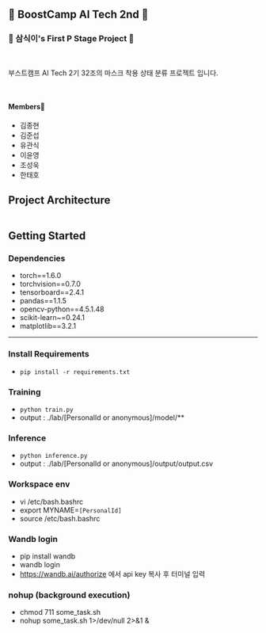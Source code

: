 ## 🦢 BoostCamp AI Tech 2nd 🦢 
### 🐧 삼식이's First P Stage Project 🐧
<br>

부스트캠프 AI Tech 2기 32조의 마스크 착용 상태 분류 프로젝트 입니다.   

<br>

#### Members🐣

- 김종현
- 김준섭
- 유관식
- 이윤영
- 조성욱
- 한태호

## Project Architecture       
![]()




## Getting Started    
### Dependencies
- torch==1.6.0
- torchvision==0.7.0
- tensorboard==2.4.1
- pandas==1.1.5
- opencv-python==4.5.1.48
- scikit-learn~=0.24.1
- matplotlib==3.2.1
---               

### Install Requirements
- `pip install -r requirements.txt`

### Training
- `python train.py`
- output : ./lab/[PersonalId or anonymous]/model/**
### Inference
- `python inference.py`
- output : ./lab/[PersonalId or anonymous]/output/output.csv

### Workspace env
- vi /etc/bash.bashrc
- export MYNAME=`[PersonalId]`
- source /etc/bash.bashrc

### Wandb login
- pip install wandb
- wandb login 
- https://wandb.ai/authorize 에서 api key 복사 후 터미널 입력


### nohup (background execution)
- chmod 711 some_task.sh   
- nohup some_task.sh 1>/dev/null 2>&1 &     